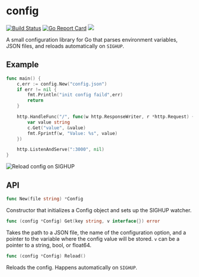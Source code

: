 # config

[![Build Status](https://travis-ci.org/joshbetz/config.svg?branch=master)](https://travis-ci.org/joshbetz/config) [![Go Report Card](https://goreportcard.com/badge/github.com/joshbetz/config)](https://goreportcard.com/report/github.com/joshbetz/config) [![](https://godoc.org/github.com/joshbetz/config?status.svg)](http://godoc.org/github.com/joshbetz/config)


A small configuration library for Go that parses environment variables, JSON
files, and reloads automatically on `SIGHUP`.

## Example

```go
func main() {
	c,err := config.New("config.json")
	if err != nil {
		fmt.Println("init config faild",err)
		return
	}

	http.HandleFunc("/", func(w http.ResponseWriter, r *http.Request) {
		var value string
		c.Get("value", &value)
		fmt.Fprintf(w, "Value: %s", value)
	})

	http.ListenAndServe(":3000", nil)
}
```

![Reload config on SIGHUP](http://i.imgur.com/6H8b6zy.gif)

## API

```go
func New(file string) *Config
```

Constructor that initializes a Config object and sets up the SIGHUP watcher.

```go
func (config *Config) Get(key string, v interface{}) error
```

Takes the path to a JSON file, the name of the configuration option, and a
pointer to the variable where the config value will be stored. `v` can be a
pointer to a string, bool, or float64.

```go
func (config *Config) Reload()
```

Reloads the config. Happens automatically on `SIGHUP`.
